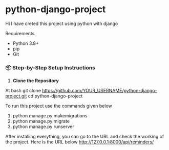 # python-django-project

Hi I have creted this project using python with django 

Requirements

- Python 3.8+
- pip
- Git

### 📦 Step-by-Step Setup Instructions

1. **Clone the Repository**

At bash
git clone https://github.com/YOUR_USERNAME/python-django-project.git
cd python-django-project

To run this project use the commands given below
1) python manage.py makemigrations
2) python manage.py migrate
3) python manage.py runserver

After installing everything, you can go to the URL and check the working of the project. Here is the URL below
http://127.0.0.1:8000/api/reminders/
